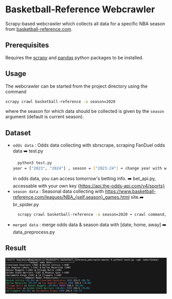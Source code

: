 # Basketball-Reference Webcrawler

Scrapy-based webcrawler which collects all data for a specific NBA season from [basketball-reference.com](https://www.basketball-reference.com/).

## Prerequisites
Requires the [scrapy](https://scrapy.org/) and [pandas](https://pandas.pydata.org/) python packages to be installed.

## Usage
The webcrawler can be started from the project directory using the command
```sh
scrapy crawl basketball-reference -a season=2020
```
where the season for which data should be collected is given by the  ```season``` argument (default is current season).

## Dataset
- `odds data` : Odds data collecting with sbrscrape, scraping FanDuel odds data ➡️ test.py
  ```sh
    python3 test.py
  year = ["2023", "2024"] , season = ["2023-24"] ➡️ change year with when you want to discover
  ```
  in odds data, you can access tomorrow's betting info. ➡️ bet_api.py, accessable with your own key {https://api.the-odds-api.com/v4/sports}
- `season data` : Seasonal data collecting with https://www.basketball-reference.com/leagues/NBA_{self.season}_games.html site.➡️ br_spider.py
  ```sh
    scrapy crawl basketball-reference -a season=2020 ➡️ crawl command, change season args with when you want.
  ```
- `merged data` : merge odds data & season data with [date, home, away] ➡️ data_preprocess.py

## Result
![result](/result2.png)


